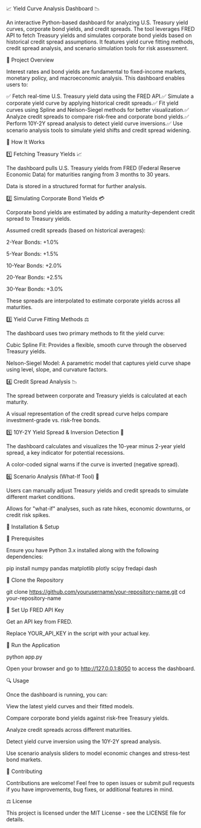 📈 Yield Curve Analysis Dashboard 📉

An interactive Python-based dashboard for analyzing U.S. Treasury yield curves, corporate bond yields, and credit spreads. The tool leverages FRED API to fetch Treasury yields and simulates corporate bond yields based on historical credit spread assumptions. It features yield curve fitting methods, credit spread analysis, and scenario simulation tools for risk assessment.

🚀 Project Overview

Interest rates and bond yields are fundamental to fixed-income markets, monetary policy, and macroeconomic analysis. This dashboard enables users to:

✅ Fetch real-time U.S. Treasury yield data using the FRED API.✅ Simulate a corporate yield curve by applying historical credit spreads.✅ Fit yield curves using Spline and Nelson-Siegel methods for better visualization.✅ Analyze credit spreads to compare risk-free and corporate bond yields.✅ Perform 10Y-2Y spread analysis to detect yield curve inversions.✅ Use scenario analysis tools to simulate yield shifts and credit spread widening.

🏰 How It Works

1️⃣ Fetching Treasury Yields 📈

The dashboard pulls U.S. Treasury yields from FRED (Federal Reserve Economic Data) for maturities ranging from 3 months to 30 years.

Data is stored in a structured format for further analysis.

2️⃣ Simulating Corporate Bond Yields 💳

Corporate bond yields are estimated by adding a maturity-dependent credit spread to Treasury yields.

Assumed credit spreads (based on historical averages):

2-Year Bonds: +1.0%

5-Year Bonds: +1.5%

10-Year Bonds: +2.0%

20-Year Bonds: +2.5%

30-Year Bonds: +3.0%

These spreads are interpolated to estimate corporate yields across all maturities.

3️⃣ Yield Curve Fitting Methods ⚖️

The dashboard uses two primary methods to fit the yield curve:

Cubic Spline Fit: Provides a flexible, smooth curve through the observed Treasury yields.

Nelson-Siegel Model: A parametric model that captures yield curve shape using level, slope, and curvature factors.

4️⃣ Credit Spread Analysis 📉

The spread between corporate and Treasury yields is calculated at each maturity.

A visual representation of the credit spread curve helps compare investment-grade vs. risk-free bonds.

5️⃣ 10Y-2Y Yield Spread & Inversion Detection 📅

The dashboard calculates and visualizes the 10-year minus 2-year yield spread, a key indicator for potential recessions.

A color-coded signal warns if the curve is inverted (negative spread).

6️⃣ Scenario Analysis (What-If Tool) 📏

Users can manually adjust Treasury yields and credit spreads to simulate different market conditions.

Allows for "what-if" analyses, such as rate hikes, economic downturns, or credit risk spikes.

💪 Installation & Setup

🔹 Prerequisites

Ensure you have Python 3.x installed along with the following dependencies:

pip install numpy pandas matplotlib plotly scipy fredapi dash

🔹 Clone the Repository

git clone https://github.com/yourusername/your-repository-name.git
cd your-repository-name

🔹 Set Up FRED API Key

Get an API key from FRED.

Replace YOUR_API_KEY in the script with your actual key.

🔹 Run the Application

python app.py

Open your browser and go to http://127.0.0.1:8050 to access the dashboard.

🔍 Usage

Once the dashboard is running, you can:

View the latest yield curves and their fitted models.

Compare corporate bond yields against risk-free Treasury yields.

Analyze credit spreads across different maturities.

Detect yield curve inversion using the 10Y-2Y spread analysis.

Use scenario analysis sliders to model economic changes and stress-test bond markets.

🌟 Contributing

Contributions are welcome! Feel free to open issues or submit pull requests if you have improvements, bug fixes, or additional features in mind.

⚖️ License

This project is licensed under the MIT License - see the LICENSE file for details.

